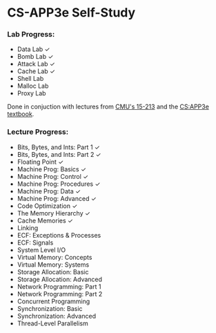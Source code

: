 # CS-APP3e Self-Study

### Lab Progress:
- Data Lab ✓
- Bomb Lab ✓
- Attack Lab ✓
- Cache Lab ✓
- Shell Lab
- Malloc Lab
- Proxy Lab

Done in conjuction with lectures from [CMU's 15-213](https://www.cs.cmu.edu/afs/cs/academic/class/15213-f15/www/schedule.html) and the [CS:APP3e textbook](http://csapp.cs.cmu.edu/3e/students.html).

### Lecture Progress:

- Bits, Bytes, and Ints: Part 1 ✓
- Bits, Bytes, and Ints: Part 2 ✓
- Floating Point ✓
- Machine Prog: Basics ✓
- Machine Prog: Control ✓
- Machine Prog: Procedures ✓
- Machine Prog: Data ✓
- Machine Prog: Advanced ✓
- Code Optimization ✓
- The Memory Hierarchy ✓
- Cache Memories ✓
- Linking
- ECF: Exceptions & Processes
- ECF: Signals
- System Level I/O
- Virtual Memory: Concepts
- Virtual Memory: Systems	
- Storage Allocation: Basic
- Storage Allocation: Advanced
- Network Programming: Part 1
- Network Programming: Part 2
- Concurrent Programming
- Synchronization: Basic
- Synchronization: Advanced
- Thread-Level Parallelism
